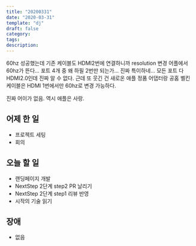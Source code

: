 ```yaml
---
title: "20200331"
date: "2020-03-31"
template: "dj"
draft: false
category:
tags:
description:
---
```


60hz 성공했는데 기존 케이블도 HDMI2번에 연결하니까
resolution 변경 어플에서 60hz가 뜬다...
포트 4개 중 왜 하필 2번만 되는가... 진짜 특이하네...
모든 포트 다 HDMI2.0인데 진짜 알 수 없다.
근데 또 웃긴 건 새로온 애플 정품 어댑터랑 공홈 벨킨 케이블은
HDMI 1번에서만 60hz로 변경 가능하다.

진짜 어이가 없음. 역시 애플은 사랑.

## 어제 한 일

* 프로젝트 세팅
* 회의

## 오늘 할 일

* 랜딩페이지 개발
* NextStep 2단계 step2 PR 날리기
* NextStep 2단계 step1 리뷰 반영
* 시작의 기술 읽기

## 장애

* 없음
